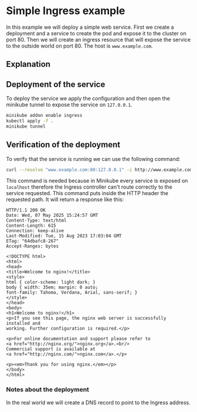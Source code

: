 # Simple Ingress example
In this example we will deploy a simple web service. First we create a deployment and a service to create the pod and expose it to the cluster on port 80.
Then we will create an ingress resource that will expose the service to the outside world on port 80. The host is ```www.example.com```.

## Explanation

## Deployment of the service
To deploy the service we apply the configuration and then open the minikube tunnel to expose the service on ```127.0.0.1```.
```bash
minikube addon enable ingress
kubectl apply -f .
minikube tunnel
```

## Verification of the deployment
To verify that the service is running we can use the following command:
```bash
curl --resolve "www.example.com:80:127.0.0.1" -i http://www.example.com
```
This command is needed because in Minikube every service is exposed on ```localhost``` therefore the Ingress controller can't route correctly to the service requested. This command puts inside the HTTP header the requested path.
It will return a response like this:
```
HTTP/1.1 200 OK
Date: Wed, 07 May 2025 15:24:57 GMT
Content-Type: text/html
Content-Length: 615
Connection: keep-alive
Last-Modified: Tue, 15 Aug 2023 17:03:04 GMT
ETag: "64dbafc8-267"
Accept-Ranges: bytes

<!DOCTYPE html>
<html>
<head>
<title>Welcome to nginx!</title>
<style>
html { color-scheme: light dark; }
body { width: 35em; margin: 0 auto;
font-family: Tahoma, Verdana, Arial, sans-serif; }
</style>
</head>
<body>
<h1>Welcome to nginx!</h1>
<p>If you see this page, the nginx web server is successfully installed and
working. Further configuration is required.</p>

<p>For online documentation and support please refer to
<a href="http://nginx.org/">nginx.org</a>.<br/>
Commercial support is available at
<a href="http://nginx.com/">nginx.com</a>.</p>

<p><em>Thank you for using nginx.</em></p>
</body>
</html>
```

### Notes about the deployment
In the real world we will create a DNS record to point to the Ingress address. 